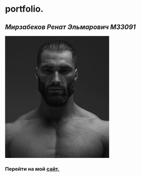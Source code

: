 # portfolio.
## *Мирзабеков Ренат Эльмарович М33091*
![photo](./img/giga.jpg "photo")
### Перейти на мой [сайт.](renatmm.github.io/web-5sem/)